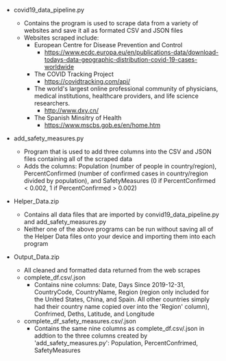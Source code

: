 * covid19_data_pipeline.py
  - Contains the program is used to scrape data from a variety of websites and save it all as formated CSV and JSON files
  - Websites scraped include:
    * European Centre for Disease Prevention and Control
      *   https://www.ecdc.europa.eu/en/publications-data/download-todays-data-geographic-distribution-covid-19-cases-worldwide
    * The COVID Tracking Project
      * https://covidtracking.com/api/
    *  The world's largest online professional community of physicians, medical institutions, healthcare providers, and life science researchers.
       * http://www.dxy.cn/
    * The Spanish Minsitry of Health
      * https://www.mscbs.gob.es/en/home.htm
      
* add_safety_measures.py
  - Program that is used to add three columns into the CSV and JSON files containing all of the scraped data
  - Adds the columns: Population (number of people in country/region), PercentConfirmed (number of confirmed cases in country/region divided by population), and SafetyMeasures (0 if PercentConfirmed < 0.002, 1 if PercentConfirmed > 0.002)
  
* Helper_Data.zip
  - Contains all data files that are imported by convid19_data_pipeline.py and add_safety_measures.py
  - Neither one of the above programs can be run without saving all of the Helper Data files onto your device and importing them into each program 
  
* Output_Data.zip
  - All cleaned and formatted data returned from the web scrapes
  - complete_df.csv/.json
    - Contains nine columns: Date, Days Since 2019-12-31, CountryCode, CountryName, Region (region only included for the United States, China, and Spain. All other countries simply had their country name copied over into the 'Region' column), Confrimed, Deths, Latitude, and Longitude
  - complete_df_safety_measures.csv/.json
    - Contains the same nine columns as complete_df.csv/.json in addtion to the three columns created by 'add_safety_measures.py': Population, PercentConfrimed, SafetyMeasures
